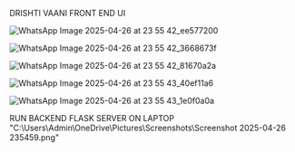 DRISHTI VAANI FRONT END UI

![WhatsApp Image 2025-04-26 at 23 55 42_ee577200](https://github.com/user-attachments/assets/0628e9ce-a686-4049-b0da-4dbdb5b91349)

![WhatsApp Image 2025-04-26 at 23 55 42_3668673f](https://github.com/user-attachments/assets/b4bb2f4b-bafc-47f0-8a4e-9797bb2cbe05)

![WhatsApp Image 2025-04-26 at 23 55 42_81670a2a](https://github.com/user-attachments/assets/4e2e16f9-fb70-4044-8c41-28c28de5cc54)

![WhatsApp Image 2025-04-26 at 23 55 43_40ef11a6](https://github.com/user-attachments/assets/1f5f098a-48d8-4ac9-8611-67c33d76e35f)

![WhatsApp Image 2025-04-26 at 23 55 43_1e0f0a0a](https://github.com/user-attachments/assets/a4228b65-809c-4dd3-9163-0f6fc26b2e8e)

RUN BACKEND FLASK SERVER ON LAPTOP
"C:\Users\Admin\OneDrive\Pictures\Screenshots\Screenshot 2025-04-26 235459.png"
